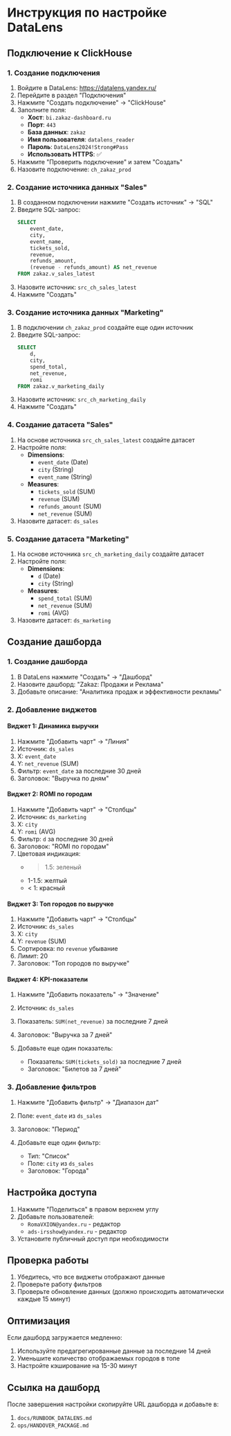 # Инструкция по настройке DataLens

## Подключение к ClickHouse

### 1. Создание подключения

1. Войдите в DataLens: https://datalens.yandex.ru/
2. Перейдите в раздел "Подключения"
3. Нажмите "Создать подключение" → "ClickHouse"
4. Заполните поля:
   - **Хост**: `bi.zakaz-dashboard.ru`
   - **Порт**: `443`
   - **База данных**: `zakaz`
   - **Имя пользователя**: `datalens_reader`
   - **Пароль**: `DataLens2024!Strong#Pass`
   - **Использовать HTTPS**: ✅
5. Нажмите "Проверить подключение" и затем "Создать"
6. Назовите подключение: `ch_zakaz_prod`

### 2. Создание источника данных "Sales"

1. В созданном подключении нажмите "Создать источник" → "SQL"
2. Введите SQL-запрос:
   ```sql
   SELECT
       event_date,
       city,
       event_name,
       tickets_sold,
       revenue,
       refunds_amount,
       (revenue - refunds_amount) AS net_revenue
   FROM zakaz.v_sales_latest
   ```
3. Назовите источник: `src_ch_sales_latest`
4. Нажмите "Создать"

### 3. Создание источника данных "Marketing"

1. В подключении `ch_zakaz_prod` создайте еще один источник
2. Введите SQL-запрос:
   ```sql
   SELECT
       d,
       city,
       spend_total,
       net_revenue,
       romi
   FROM zakaz.v_marketing_daily
   ```
3. Назовите источник: `src_ch_marketing_daily`
4. Нажмите "Создать"

### 4. Создание датасета "Sales"

1. На основе источника `src_ch_sales_latest` создайте датасет
2. Настройте поля:
   - **Dimensions**:
     - `event_date` (Date)
     - `city` (String)
     - `event_name` (String)
   - **Measures**:
     - `tickets_sold` (SUM)
     - `revenue` (SUM)
     - `refunds_amount` (SUM)
     - `net_revenue` (SUM)
3. Назовите датасет: `ds_sales`

### 5. Создание датасета "Marketing"

1. На основе источника `src_ch_marketing_daily` создайте датасет
2. Настройте поля:
   - **Dimensions**:
     - `d` (Date)
     - `city` (String)
   - **Measures**:
     - `spend_total` (SUM)
     - `net_revenue` (SUM)
     - `romi` (AVG)
3. Назовите датасет: `ds_marketing`

## Создание дашборда

### 1. Создание дашборда

1. В DataLens нажмите "Создать" → "Дашборд"
2. Назовите дашборд: "Zakaz: Продажи и Реклама"
3. Добавьте описание: "Аналитика продаж и эффективности рекламы"

### 2. Добавление виджетов

#### Виджет 1: Динамика выручки
1. Нажмите "Добавить чарт" → "Линия"
2. Источник: `ds_sales`
3. X: `event_date`
4. Y: `net_revenue` (SUM)
5. Фильтр: `event_date` за последние 30 дней
6. Заголовок: "Выручка по дням"

#### Виджет 2: ROMI по городам
1. Нажмите "Добавить чарт" → "Столбцы"
2. Источник: `ds_marketing`
3. X: `city`
4. Y: `romi` (AVG)
5. Фильтр: `d` за последние 30 дней
6. Заголовок: "ROMI по городам"
7. Цветовая индикация:
   - > 1.5: зеленый
   - 1-1.5: желтый
   - < 1: красный

#### Виджет 3: Топ городов по выручке
1. Нажмите "Добавить чарт" → "Столбцы"
2. Источник: `ds_sales`
3. X: `city`
4. Y: `revenue` (SUM)
5. Сортировка: по `revenue` убывание
6. Лимит: 20
7. Заголовок: "Топ городов по выручке"

#### Виджет 4: KPI-показатели
1. Нажмите "Добавить показатель" → "Значение"
2. Источник: `ds_sales`
3. Показатель: `SUM(net_revenue)` за последние 7 дней
4. Заголовок: "Выручка за 7 дней"

5. Добавьте еще один показатель:
   - Показатель: `SUM(tickets_sold)` за последние 7 дней
   - Заголовок: "Билетов за 7 дней"

### 3. Добавление фильтров

1. Нажмите "Добавить фильтр" → "Диапазон дат"
2. Поле: `event_date` из `ds_sales`
3. Заголовок: "Период"

4. Добавьте еще один фильтр:
   - Тип: "Список"
   - Поле: `city` из `ds_sales`
   - Заголовок: "Города"

## Настройка доступа

1. Нажмите "Поделиться" в правом верхнем углу
2. Добавьте пользователей:
   - `RomaVXION@yandex.ru` - редактор
   - `ads-irsshow@yandex.ru` - редактор
3. Установите публичный доступ при необходимости

## Проверка работы

1. Убедитесь, что все виджеты отображают данные
2. Проверьте работу фильтров
3. Проверьте обновление данных (должно происходить автоматически каждые 15 минут)

## Оптимизация

Если дашборд загружается медленно:
1. Используйте предагрегированные данные за последние 14 дней
2. Уменьшите количество отображаемых городов в топе
3. Настройте кэширование на 15-30 минут

## Ссылка на дашборд

После завершения настройки скопируйте URL дашборда и добавьте в:
1. `docs/RUNBOOK_DATALENS.md`
2. `ops/HANDOVER_PACKAGE.md`
